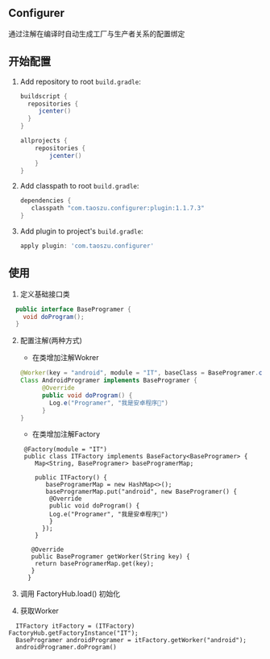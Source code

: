 ## Configurer
通过注解在编译时自动生成工厂与生产者关系的配置绑定


## 开始配置

1. Add  repository to root `build.gradle`:

    ```gradle
    buildscript {
      repositories {
         jcenter()
      }
    }
    
    allprojects {
        repositories {
            jcenter()
        }
    }
    ```

2. Add classpath to root  `build.gradle`:

    ```gradle
    dependencies {
       classpath "com.taoszu.configurer:plugin:1.1.7.3"
    }
    ```
    
3. Add plugin to project's `build.gradle`:

    ```gradle
    apply plugin: 'com.taoszu.configurer'
    ```
    
## 使用
1. 定义基础接口类
  ```java
    public interface BaseProgramer {
      void doProgram();
    }
   ```
   
2. 配置注解(两种方式) 

    *  在类增加注解Wokrer 
   ```java
   @Worker(key = "android", module = "IT", baseClass = BaseProgramer.class )
   Class AndroidProgramer implements BaseProgramer {
         @Override
         public void doProgram() {
           Log.e("Programer", "我是安卓程序🐒")
         }
   }
   ```
   
   *  在类增加注解Factory
     
    ```
     @Factory(module = "IT")
     public class ITFactory implements BaseFactory<BaseProgramer> {
        Map<String, BaseProgramer> baseProgramerMap;
        
        public ITFactory() {
           baseProgramerMap = new HashMap<>();
           baseProgramerMap.put("android", new BaseProgramer() {
            @Override
            public void doProgram() {
            Log.e("Programer", "我是安卓程序🐒")
            }
          });
        }

       @Override
       public BaseProgramer getWorker(String key) {
        return baseProgramerMap.get(key);
       }
      }
    ```  
  3. 调用 FactoryHub.load() 初始化  
  4.  获取Worker  
  ```
    ITFactory itFactory = (ITFactory) FactoryHub.getFactoryInstance("IT");
    BaseProgramer androidProgramer = itFactory.getWorker("android");
    androidProgramer.doProgram()
  ```
